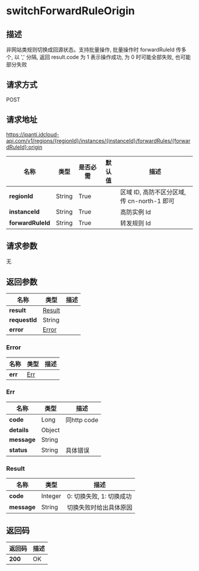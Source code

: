 # switchForwardRuleOrigin


## 描述
非网站类规则切换成回源状态。支持批量操作, 批量操作时 forwardRuleId 传多个, 以 ',' 分隔, 返回 result.code 为 1 表示操作成功, 为 0 时可能全部失败, 也可能部分失败

## 请求方式
POST

## 请求地址
https://ipanti.jdcloud-api.com/v1/regions/{regionId}/instances/{instanceId}/forwardRules/{forwardRuleId}:origin

|名称|类型|是否必需|默认值|描述|
|---|---|---|---|---|
|**regionId**|String|True| |区域 ID, 高防不区分区域, 传 cn-north-1 即可|
|**instanceId**|String|True| |高防实例 Id|
|**forwardRuleId**|String|True| |转发规则 Id|

## 请求参数
无


## 返回参数
|名称|类型|描述|
|---|---|---|
|**result**|[Result](switchforwardruleorigin#result)| |
|**requestId**|String| |
|**error**|[Error](switchforwardruleorigin#error)| |

### <div id="error">Error</div>
|名称|类型|描述|
|---|---|---|
|**err**|[Err](switchforwardruleorigin#err)| |
### <div id="err">Err</div>
|名称|类型|描述|
|---|---|---|
|**code**|Long|同http code|
|**details**|Object| |
|**message**|String| |
|**status**|String|具体错误|
### <div id="result">Result</div>
|名称|类型|描述|
|---|---|---|
|**code**|Integer|0: 切换失败, 1: 切换成功|
|**message**|String|切换失败时给出具体原因|

## 返回码
|返回码|描述|
|---|---|
|**200**|OK|
